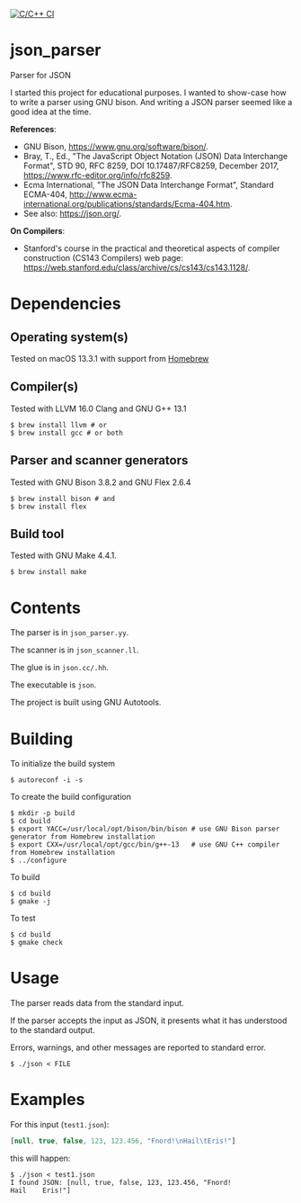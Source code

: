 [![C/C++ CI](https://github.com/glvi/json_parser/actions/workflows/c-cpp.yml/badge.svg)](https://github.com/glvi/json_parser/actions/workflows/c-cpp.yml)
# json_parser

Parser for JSON

I started this project for educational purposes.
I wanted to show-case how to write a parser using GNU bison.
And writing a JSON parser seemed like a good idea at the time.

**References**:
- GNU Bison, <https://www.gnu.org/software/bison/>.
- Bray, T., Ed., "The JavaScript Object Notation (JSON) Data Interchange Format", STD 90, RFC 8259, DOI 10.17487/RFC8259, December 2017, <https://www.rfc-editor.org/info/rfc8259>.
- Ecma International, "The JSON Data Interchange Format", Standard ECMA-404, <http://www.ecma-international.org/publications/standards/Ecma-404.htm>.
- See also: https://json.org/.

**On Compilers**:
- Stanford's course in the practical and theoretical aspects of compiler construction (CS143 Compilers) web page: <https://web.stanford.edu/class/archive/cs/cs143/cs143.1128/>.

# Dependencies

## Operating system(s)

Tested on macOS 13.3.1 with support from [Homebrew](https://brew.sh/)

## Compiler(s)

Tested with LLVM 16.0 Clang and GNU G++ 13.1

```ShellSession
$ brew install llvm # or
$ brew install gcc # or both
```

## Parser and scanner generators

Tested with GNU Bison 3.8.2 and GNU Flex 2.6.4

```ShellSession
$ brew install bison # and
$ brew install flex
```

## Build tool

Tested with GNU Make 4.4.1.

```ShellSession
$ brew install make
```

# Contents

The parser is in `json_parser.yy`.

The scanner is in `json_scanner.ll`.

The glue is in `json.cc/.hh`.

The executable is `json`.

The project is built using GNU Autotools.

# Building

To initialize the build system
```ShellSession
$ autoreconf -i -s
```

To create the build configuration
```ShellSession
$ mkdir -p build
$ cd build
$ export YACC=/usr/local/opt/bison/bin/bison # use GNU Bison parser generator from Homebrew installation
$ export CXX=/usr/local/opt/gcc/bin/g++-13   # use GNU C++ compiler from Homebrew installation
$ ../configure
```

To build
```ShellSession
$ cd build
$ gmake -j
```

To test
```ShellSession
$ cd build
$ gmake check
```

# Usage

The parser reads data from the standard input.

If the parser accepts the input as JSON, it presents what it has understood to the standard output.

Errors, warnings, and other messages are reported to standard error.

```ShellSession
$ ./json < FILE
```

# Examples
For this input (`test1.json`):

```JavaScript
[null, true, false, 123, 123.456, "Fnord!\nHail\tEris!"]
```

this will happen:

```ShellSession
$ ./json < test1.json
I found JSON: [null, true, false, 123, 123.456, "Fnord!
Hail	Eris!"]
```
